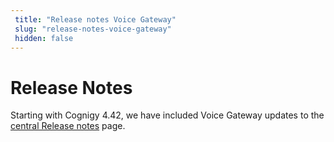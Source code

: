 ```yaml
---
 title: "Release notes Voice Gateway" 
 slug: "release-notes-voice-gateway" 
 hidden: false 
---
```


# Release Notes

Starting with Cognigy 4.42, we have included Voice Gateway updates to the [central Release notes]({{config.site_url}}/release-notes/release-notes/) page.
